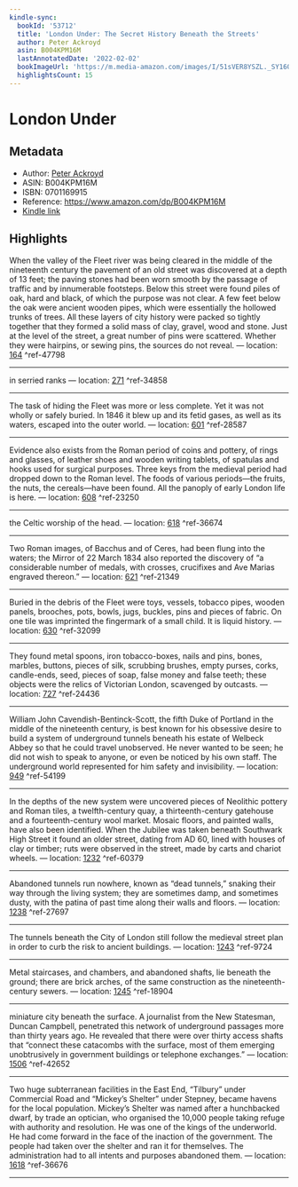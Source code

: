 ```yaml
---
kindle-sync:
  bookId: '53712'
  title: 'London Under: The Secret History Beneath the Streets'
  author: Peter Ackroyd
  asin: B004KPM16M
  lastAnnotatedDate: '2022-02-02'
  bookImageUrl: 'https://m.media-amazon.com/images/I/51sVER8YSZL._SY160.jpg'
  highlightsCount: 15
---
```

# London Under
## Metadata
* Author: [Peter Ackroyd](https://www.amazon.com/Peter-Ackroyd/e/B000APSHY6/ref=dp_byline_cont_ebooks_1)
* ASIN: B004KPM16M
* ISBN: 0701169915
* Reference: https://www.amazon.com/dp/B004KPM16M
* [Kindle link](kindle://book?action=open&asin=B004KPM16M)

## Highlights
When the valley of the Fleet river was being cleared in the middle of the nineteenth century the pavement of an old street was discovered at a depth of 13 feet; the paving stones had been worn smooth by the passage of traffic and by innumerable footsteps. Below this street were found piles of oak, hard and black, of which the purpose was not clear. A few feet below the oak were ancient wooden pipes, which were essentially the hollowed trunks of trees. All these layers of city history were packed so tightly together that they formed a solid mass of clay, gravel, wood and stone. Just at the level of the street, a great number of pins were scattered. Whether they were hairpins, or sewing pins, the sources do not reveal. — location: [164](kindle://book?action=open&asin=B004KPM16M&location=164) ^ref-47798

---
in serried ranks — location: [271](kindle://book?action=open&asin=B004KPM16M&location=271) ^ref-34858

---
The task of hiding the Fleet was more or less complete. Yet it was not wholly or safely buried. In 1846 it blew up and its fetid gases, as well as its waters, escaped into the outer world. — location: [601](kindle://book?action=open&asin=B004KPM16M&location=601) ^ref-28587

---
Evidence also exists from the Roman period of coins and pottery, of rings and glasses, of leather shoes and wooden writing tablets, of spatulas and hooks used for surgical purposes. Three keys from the medieval period had dropped down to the Roman level. The foods of various periods—the fruits, the nuts, the cereals—have been found. All the panoply of early London life is here. — location: [608](kindle://book?action=open&asin=B004KPM16M&location=608) ^ref-23250

---
the Celtic worship of the head. — location: [618](kindle://book?action=open&asin=B004KPM16M&location=618) ^ref-36674

---
Two Roman images, of Bacchus and of Ceres, had been flung into the waters; the Mirror of 22 March 1834 also reported the discovery of “a considerable number of medals, with crosses, crucifixes and Ave Marias engraved thereon.” — location: [621](kindle://book?action=open&asin=B004KPM16M&location=621) ^ref-21349

---
Buried in the debris of the Fleet were toys, vessels, tobacco pipes, wooden panels, brooches, pots, bowls, jugs, buckles, pins and pieces of fabric. On one tile was imprinted the fingermark of a small child. It is liquid history. — location: [630](kindle://book?action=open&asin=B004KPM16M&location=630) ^ref-32099

---
They found metal spoons, iron tobacco-boxes, nails and pins, bones, marbles, buttons, pieces of silk, scrubbing brushes, empty purses, corks, candle-ends, seed, pieces of soap, false money and false teeth; these objects were the relics of Victorian London, scavenged by outcasts. — location: [727](kindle://book?action=open&asin=B004KPM16M&location=727) ^ref-24436

---
William John Cavendish-Bentinck-Scott, the fifth Duke of Portland in the middle of the nineteenth century, is best known for his obsessive desire to build a system of underground tunnels beneath his estate of Welbeck Abbey so that he could travel unobserved. He never wanted to be seen; he did not wish to speak to anyone, or even be noticed by his own staff. The underground world represented for him safety and invisibility. — location: [949](kindle://book?action=open&asin=B004KPM16M&location=949) ^ref-54199

---
In the depths of the new system were uncovered pieces of Neolithic pottery and Roman tiles, a twelfth-century quay, a thirteenth-century gatehouse and a fourteenth-century wool market. Mosaic floors, and painted walls, have also been identified. When the Jubilee was taken beneath Southwark High Street it found an older street, dating from AD 60, lined with houses of clay or timber; ruts were observed in the street, made by carts and chariot wheels. — location: [1232](kindle://book?action=open&asin=B004KPM16M&location=1232) ^ref-60379

---
Abandoned tunnels run nowhere, known as “dead tunnels,” snaking their way through the living system; they are sometimes damp, and sometimes dusty, with the patina of past time along their walls and floors. — location: [1238](kindle://book?action=open&asin=B004KPM16M&location=1238) ^ref-27697

---
The tunnels beneath the City of London still follow the medieval street plan in order to curb the risk to ancient buildings. — location: [1243](kindle://book?action=open&asin=B004KPM16M&location=1243) ^ref-9724

---
Metal staircases, and chambers, and abandoned shafts, lie beneath the ground; there are brick arches, of the same construction as the nineteenth-century sewers. — location: [1245](kindle://book?action=open&asin=B004KPM16M&location=1245) ^ref-18904

---
miniature city beneath the surface. A journalist from the New Statesman, Duncan Campbell, penetrated this network of underground passages more than thirty years ago. He revealed that there were over thirty access shafts that “connect these catacombs with the surface, most of them emerging unobtrusively in government buildings or telephone exchanges.” — location: [1506](kindle://book?action=open&asin=B004KPM16M&location=1506) ^ref-42652

---
Two huge subterranean facilities in the East End, “Tilbury” under Commercial Road and “Mickey’s Shelter” under Stepney, became havens for the local population. Mickey’s Shelter was named after a hunchbacked dwarf, by trade an optician, who organised the 10,000 people taking refuge with authority and resolution. He was one of the kings of the underworld. He had come forward in the face of the inaction of the government. The people had taken over the shelter and ran it for themselves. The administration had to all intents and purposes abandoned them. — location: [1618](kindle://book?action=open&asin=B004KPM16M&location=1618) ^ref-36676

---
